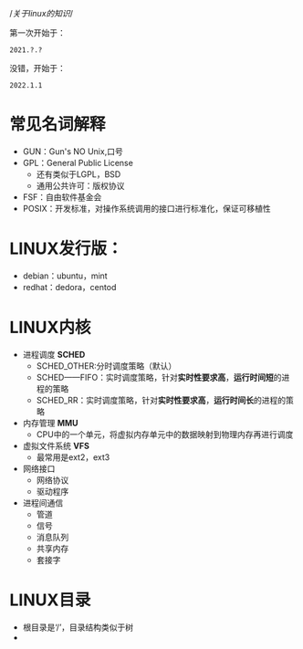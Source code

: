 /*关于linux的知识*/

第一次开始于：
```
2021.?.?
```

没错，开始于：
```
2022.1.1
```

# 常见名词解释

- GUN：Gun's NO Unix,口号
- GPL：General Public License
    - 还有类似于LGPL，BSD
    - 通用公共许可：版权协议
- FSF：自由软件基金会
- POSIX：开发标准，对操作系统调用的接口进行标准化，保证可移植性

# LINUX发行版：
- debian：ubuntu，mint
- redhat：dedora，centod

# LINUX内核
- 进程调度 **SCHED**
    - SCHED_OTHER:分时调度策略（默认）
    - SCHED——FIFO：实时调度策略，针对**实时性要求高**，**运行时间短**的进程的策略
    - SCHED_RR：实时调度策略，针对**实时性要求高**，**运行时间长**的进程的策略
- 内存管理 **MMU**
    - CPU中的一个单元，将虚拟内存单元中的数据映射到物理内存再进行调度
- 虚拟文件系统 **VFS**
    - 最常用是ext2，ext3
- 网络接口
    - 网络协议
    - 驱动程序
- 进程间通信  
    - 管道
    - 信号
    - 消息队列
    - 共享内存
    - 套接字

# LINUX目录
- 根目录是‘/’，目录结构类似于树
- 
